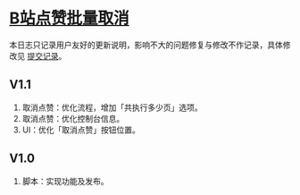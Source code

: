 # [B站点赞批量取消](https://greasyfork.org/zh-CN/scripts/445754)

本日志只记录用户友好的更新说明，影响不大的问题修复与修改不作记录，具体修改见 [提交记录](https://gitee.com/liangjiancang/userscript/commits/master/script/BilibiliCancelLikes)。

## V1.1

1. 取消点赞：优化流程，增加「共执行多少页」选项。
2. 取消点赞：优化控制台信息。
3. UI：优化「取消点赞」按钮位置。

## V1.0

1. 脚本：实现功能及发布。
